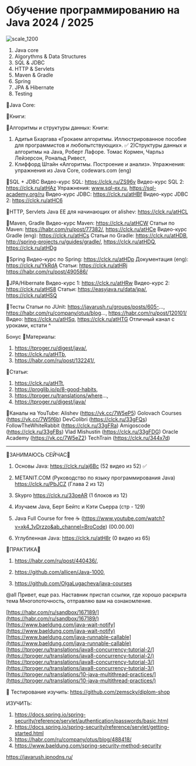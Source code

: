 # Обучение программированию на Java 2024 / 2025

![scale_1200](https://github.com/ArtemA1ekseev/learning-java-2025/assets/113195869/1cf48b67-94ed-40ba-a94d-3fafe570f9f3)


1)  Java core
2)  Algorythms & Data Structures
3)  SQL & JDBC
4)  HTTP & Servlets
5)  Maven & Gradle
6)  Spring
7)  JPA & Hibernate
8) Testing

🔘Java Core:

🔘Книги:

🔘Алгоритмы и структуры данных:
Книги:
1) Адитья Бхаргава «Грокаем алгоритмы. Иллюстрированное пособие для программистов и любопытствующих». ✅
2)Структуры данных и алгоритмы на Java, Роберт Лафоре. Томас Кормен, Чарльз Лейзерсон, Рональд Ривест,
3) Клиффорд Штайн «Алгоритмы. Построение и анализ».
Упражнения: 
упражнения из Java Core, codewars.com (eng)

🔘SQL + JDBC
Видео-курс SQL: https://clck.ru/ZS96v
Видео-курс SQL 2: https://clck.ru/atHAz
Упражнения: www.sql-ex.ru, https://sql-academy.org/ru
Видео-курс JDBC: https://clck.ru/atHBf
Видео-курс JDBC 2: https://clck.ru/atHC6

🔘HTTP, Servlets
Java EE для начинающих от alishev: https://clck.ru/atHCL

🔘Maven, Gradle
Видео-курс Maven: https://clck.ru/atHCW
Статьи по Maven: https://habr.com/ru/post/77382/, https://clck.ru/atHCe
Видео-курс Gradle (eng): https://clck.ru/atHCs
Статьи по Gradle: https://clck.ru/atHDB, http://spring-projects.ru/guides/gradle/, https://clck.ru/atHDQ, https://clck.ru/atHDg

🔘Spring
Видео-курс по Spring: https://clck.ru/atHDp
Документация (eng): https://clck.ru/YkRdA
Статьи: https://clck.ru/atHRj https://habr.com/ru/post/490586/

🔘JPA/Hibernate
Видео-курс 1: https://clck.ru/atHRw
Видео-курс 2: https://clck.ru/atHS8
Статьи: 
https://easyjava.ru/data/jpa/, https://clck.ru/atHSQ

🔘Тесты
Статьи по JUnit: 
https://javarush.ru/groups/posts/605-..., https://habr.com/ru/company/otus/blog..., https://habr.com/ru/post/120101/
Видео:
https://clck.ru/atHSq, https://clck.ru/atHTG
Отличный канал с уроками, кстати ^

Бонус
🔘Материалы:
1) https://tproger.ru/digest/java/,
2) https://clck.ru/atHTb,
3) https://habr.com/ru/post/132241/,

🔘Статьи: 
1) https://clck.ru/atHTt,
2) https://proglib.io/p/8-good-habits,
3) https://tproger.ru/translations/where...,
4) https://tproger.ru/digest/java/

🔘Каналы на YouTube:
Alishev (https://vk.cc/7W5eP5)
Golovach Courses (https://vk.cc/7W5f6b)
DevColibri (https://clck.ru/33gFQs)
FollowTheWhiteRabbit (https://clck.ru/33gFRa)
Amigoscode (https://clck.ru/33gFBs)
Vlad Mishustin (https://clck.ru/33gFDG)
Oracle Academy (https://vk.cc/7W5eZ2)
TechTrain (https://clck.ru/344x7d)
_________________________________________________________________

🔵ЗАНИМАЮСЬ СЕЙЧАС🔵
1) Основы Java:  https://clck.ru/aj6Bc (52 видео из 52) ✅

2) METANIT.COM (Руководство по языку программирования Java) https://clck.ru/PbJCZ (Глава 2 из 12)

3) Skypro https://clck.ru/33oeAR (1 блоков из 12)

4) Изучаем Java, Берт Бейтс и Кэти Сьерра (стр - 129)

5) Java Full Course for free ☕️ (https://www.youtube.com/watch?v=xk4_1vDrzzo&ab_channel=BroCode) (00.00.00)

6) Углубленная Java: https://clck.ru/atH8r (0 видео из 65)

🔘ПРАКТИКА🔘

1) https://habr.com/ru/post/440436/, 

2) https://github.com/allicen/Java-1000, 

3) https://github.com/OlgaLugacheva/java-courses

@all Привет, еще раз. Наставник пристал ссылки, где хорошо раскрыта тема Многопоточность, отправляю вам на ознакомление. 

[https://habr.com/ru/sandbox/167189/](https://habr.com/ru/sandbox/167189/)  
[https://www.baeldung.com/java-wait-notify](https://www.baeldung.com/java-wait-notify)  
[https://www.baeldung.com/java-runnable-callable](https://www.baeldung.com/java-runnable-callable)  
[https://tproger.ru/translations/java8-concurrency-tutorial-2/](https://tproger.ru/translations/java8-concurrency-tutorial-2/)  
[https://tproger.ru/translations/java8-concurrency-tutorial-3/](https://tproger.ru/translations/java8-concurrency-tutorial-3/)  
[https://tproger.ru/translations/10-java-multithread-practices/](https://tproger.ru/translations/10-java-multithread-practices/)


Тестирование изучить:
https://github.com/zemscky/diplom-shop

ИЗУЧИТЬ:
1) https://docs.spring.io/spring-security/reference/servlet/authentication/passwords/basic.html
2) https://docs.spring.io/spring-security/reference/servlet/getting-started.html
3) https://habr.com/ru/company/otus/blog/488418/
4) https://www.baeldung.com/spring-security-method-security


https://javarush.ipnodns.ru/
